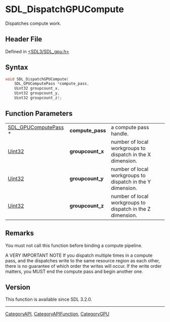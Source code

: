 # SDL_DispatchGPUCompute

Dispatches compute work.

## Header File

Defined in [<SDL3/SDL_gpu.h>](https://github.com/libsdl-org/SDL/blob/main/include/SDL3/SDL_gpu.h)

## Syntax

```c
void SDL_DispatchGPUCompute(
    SDL_GPUComputePass *compute_pass,
    Uint32 groupcount_x,
    Uint32 groupcount_y,
    Uint32 groupcount_z);
```

## Function Parameters

|                                            |                  |                                                            |
| ------------------------------------------ | ---------------- | ---------------------------------------------------------- |
| [SDL_GPUComputePass](SDL_GPUComputePass) * | **compute_pass** | a compute pass handle.                                     |
| [Uint32](Uint32)                           | **groupcount_x** | number of local workgroups to dispatch in the X dimension. |
| [Uint32](Uint32)                           | **groupcount_y** | number of local workgroups to dispatch in the Y dimension. |
| [Uint32](Uint32)                           | **groupcount_z** | number of local workgroups to dispatch in the Z dimension. |

## Remarks

You must not call this function before binding a compute pipeline.

A VERY IMPORTANT NOTE If you dispatch multiple times in a compute pass, and
the dispatches write to the same resource region as each other, there is no
guarantee of which order the writes will occur. If the write order matters,
you MUST end the compute pass and begin another one.

## Version

This function is available since SDL 3.2.0.

----
[CategoryAPI](CategoryAPI), [CategoryAPIFunction](CategoryAPIFunction), [CategoryGPU](CategoryGPU)


